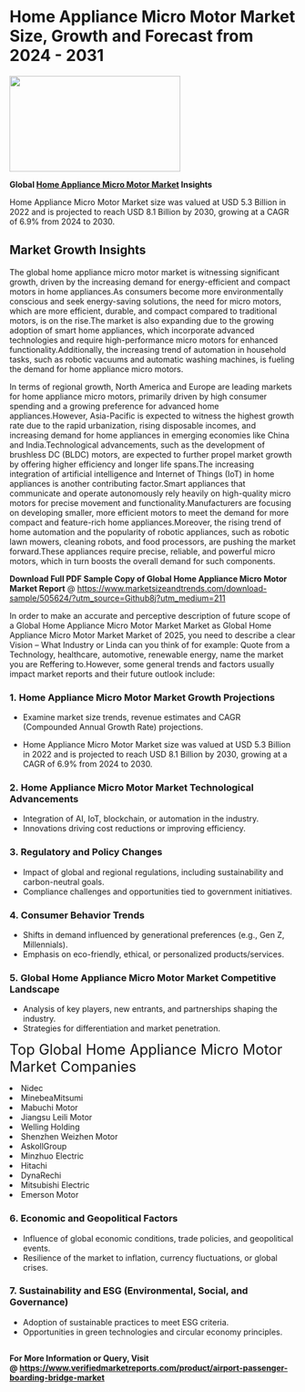 <H1>Home Appliance Micro Motor Market Size, Growth and Forecast from 2024 - 2031</H1><img class="aligncenter size-medium wp-image-584254" src="https://thirdeyenews.in/wp-content/uploads/2024/09/Global-Market-Research-300x168.jpeg" alt="" width="300" height="168" /><p><strong>Global&nbsp;<a href="https://www.marketsizeandtrends.com/download-sample/505624/?utm_source=Github8j?utm_medium=211">Home Appliance Micro Motor Market</a> Insights</strong></p><p>Home Appliance Micro Motor Market size was valued at USD 5.3 Billion in 2022 and is projected to reach USD 8.1 Billion by 2030, growing at a CAGR of 6.9% from 2024 to 2030.</p><p><h2>Market Growth Insights</h2> <p>The global home appliance micro motor market is witnessing significant growth, driven by the increasing demand for energy-efficient and compact motors in home appliances.As consumers become more environmentally conscious and seek energy-saving solutions, the need for micro motors, which are more efficient, durable, and compact compared to traditional motors, is on the rise.The market is also expanding due to the growing adoption of smart home appliances, which incorporate advanced technologies and require high-performance micro motors for enhanced functionality.Additionally, the increasing trend of automation in household tasks, such as robotic vacuums and automatic washing machines, is fueling the demand for home appliance micro motors.</p> <p>In terms of regional growth, North America and Europe are leading markets for home appliance micro motors, primarily driven by high consumer spending and a growing preference for advanced home appliances.However, Asia-Pacific is expected to witness the highest growth rate due to the rapid urbanization, rising disposable incomes, and increasing demand for home appliances in emerging economies like China and India.Technological advancements, such as the development of brushless DC (BLDC) motors, are expected to further propel market growth by offering higher efficiency and longer life spans.The increasing integration of artificial intelligence and Internet of Things (IoT) in home appliances is another contributing factor.Smart appliances that communicate and operate autonomously rely heavily on high-quality micro motors for precise movement and functionality.Manufacturers are focusing on developing smaller, more efficient motors to meet the demand for more compact and feature-rich home appliances.Moreover, the rising trend of home automation and the popularity of robotic appliances, such as robotic lawn mowers, cleaning robots, and food processors, are pushing the market forward.These appliances require precise, reliable, and powerful micro motors, which in turn boosts the overall demand for such components.</p><p><span class=""><strong>Download Full PDF Sample Copy of Global Home Appliance Micro Motor Market Report</strong> @ <a href="https://www.marketsizeandtrends.com/download-sample/505624/?utm_source=Github8j?utm_medium=211" target="_blank">https://www.marketsizeandtrends.com/download-sample/505624/?utm_source=Github8j?utm_medium=211</a></span></p><p>In order to make an accurate and perceptive description of future scope of a Global&nbsp;Home Appliance Micro Motor Market Market as Global&nbsp;Home Appliance Micro Motor Market Market of 2025, you need to describe a clear Vision &ndash; What Industry or Linda can you think of for example: Quote from a Technology, healthcare, automotive, renewable energy, name the market you are Reffering to.However, some general trends and factors usually impact market reports and their future outlook include:</p><h3>1.&nbsp;<strong>Home Appliance Micro Motor Market Growth Projections</strong></h3><ul><li>Examine market size trends, revenue estimates and CAGR (Compounded Annual Growth Rate) projections.</li><li><p>Home Appliance Micro Motor Market size was valued at USD 5.3 Billion in 2022 and is projected to reach USD 8.1 Billion by 2030, growing at a CAGR of 6.9% from 2024 to 2030.</p></li></ul><h3>2.&nbsp;<strong>Home Appliance Micro Motor Market Technological Advancements</strong></h3><ul><li>Integration of AI, IoT, blockchain, or automation in the industry.</li><li>Innovations driving cost reductions or improving efficiency.</li></ul><h3>3.&nbsp;<strong>Regulatory and Policy Changes</strong></h3><ul><li>Impact of global and regional regulations, including sustainability and carbon-neutral goals.</li><li>Compliance challenges and opportunities tied to government initiatives.</li></ul><h3>4.&nbsp;<strong>Consumer Behavior Trends</strong></h3><ul><li>Shifts in demand influenced by generational preferences (e.g., Gen Z, Millennials).</li><li>Emphasis on eco-friendly, ethical, or personalized products/services.</li></ul><h3>5.&nbsp;<strong>Global Home Appliance Micro Motor Market Competitive Landscape</strong></h3><ul><li>Analysis of key players, new entrants, and partnerships shaping the industry.</li><li>Strategies for differentiation and market penetration.</li></ul><p data-pm-slice="1 1 []"><span style="color: inherit; font-family: inherit; font-size: 25px;">Top Global Home Appliance Micro Motor Market Companies</span></p><div class="" data-test-id=""><p><li>Nidec</li><li> MinebeaMitsumi</li><li> Mabuchi Motor</li><li> Jiangsu Leili Motor</li><li> Welling Holding</li><li> Shenzhen Weizhen Motor</li><li> AskollGroup</li><li> Minzhuo Electric</li><li> Hitachi</li><li> DynaRechi</li><li> Mitsubishi Electric</li><li> Emerson Motor</li></p></div><h3>6.&nbsp;<strong>Economic and Geopolitical Factors</strong></h3><ul><li>Influence of global economic conditions, trade policies, and geopolitical events.</li><li>Resilience of the market to inflation, currency fluctuations, or global crises.</li></ul><h3>7.&nbsp;<strong>Sustainability and ESG (Environmental, Social, and Governance)</strong></h3><ul><li>Adoption of sustainable practices to meet ESG criteria.</li><li>Opportunities in green technologies and circular economy principles.</li></ul><h2><strong style="font-size: 14px;">For More Information or Query, Visit @&nbsp;</strong><a style="background-color: #ffffff; font-size: 14px;" href="https://www.marketsizeandtrends.com/report/home-appliance-micro-motor-market/" target="_blank">https://www.verifiedmarketreports.com/product/airport-passenger-boarding-bridge-market</a></h2>